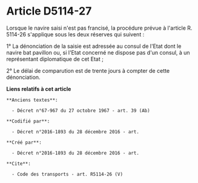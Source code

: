 # Article D5114-27

Lorsque le navire saisi n'est pas francisé, la procédure prévue à l'article R. 5114-26 s'applique sous les deux réserves qui
suivent : 

1° La dénonciation de la saisie est adressée au consul de l'Etat dont le navire bat pavillon ou, si l'Etat concerné ne
dispose pas d'un consul, à un représentant diplomatique de cet Etat ; 

2° Le délai de comparution est de trente jours à compter de cette dénonciation.

**Liens relatifs à cet article**

	**Anciens textes**:

	  - Décret n°67-967 du 27 octobre 1967 - art. 39 (Ab)

	**Codifié par**:

	  - Décret n°2016-1893 du 28 décembre 2016 - art.

	**Créé par**:

	  - Décret n°2016-1893 du 28 décembre 2016 - art.

	**Cite**:

	  - Code des transports - art. R5114-26 (V)
